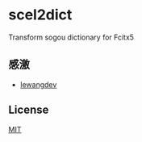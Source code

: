 # scel2dict
Transform sogou dictionary for Fcitx5

## 感激 

 - [lewangdev](https://github.com/lewangdev/scel2txt)

 ## License

[MIT](https://github.com/ZenQy/scel2dict/blob/main/LICENSE)